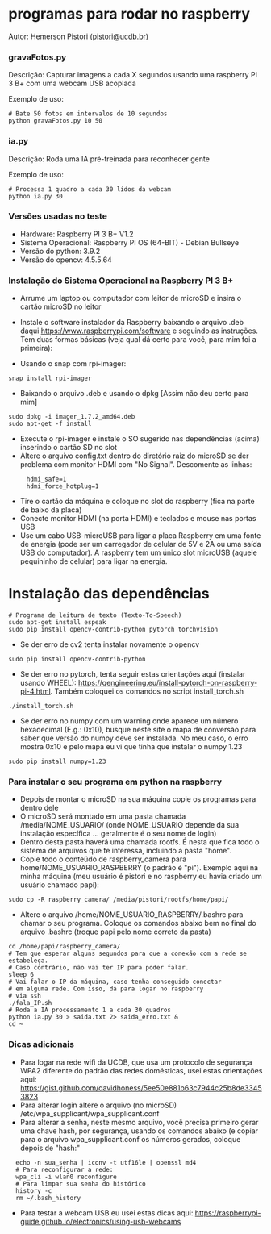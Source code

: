 # programas para rodar no raspberry

Autor: Hemerson Pistori (pistori@ucdb.br)

### gravaFotos.py

Descrição: Capturar imagens a cada X segundos usando uma raspberry PI 3 B+ com uma webcam USB acoplada

Exemplo de uso: 


```
# Bate 50 fotos em intervalos de 10 segundos
python gravaFotos.py 10 50 
```

### ia.py 

Descrição: Roda uma IA pré-treinada para reconhecer gente

Exemplo de uso: 

```
# Processa 1 quadro a cada 30 lidos da webcam
python ia.py 30 
```

### Versões usadas no teste

- Hardware: Raspberry PI 3 B+ V1.2
- Sistema Operacional: Raspberry PI OS (64-BIT) - Debian Bullseye 
- Versão do python: 3.9.2
- Versão do opencv: 4.5.5.64


### Instalação do Sistema Operacional na Raspberry PI 3 B+

- Arrume um laptop ou computador com leitor de microSD e insira o cartão microSD no leitor
- Instale o software instalador da Raspberry baixando o arquivo .deb daqui https://www.raspberrypi.com/software e seguindo as instruções. Tem duas formas básicas (veja qual dá certo para você, para mim foi a primeira):

- Usando o snap com rpi-imager:

```
snap install rpi-imager
```

- Baixando o arquivo .deb e usando o dpkg [Assim não deu certo para mim]

```
sudo dpkg -i imager_1.7.2_amd64.deb
sudo apt-get -f install
```

- Execute o rpi-imager e instale o SO sugerido nas dependências (acima) inserindo o cartão SD no slot
- Altere o arquivo config.txt  dentro do diretório raiz do microSD se der problema com monitor HDMI com "No Signal". Descomente as linhas: 

```
     hdmi_safe=1
     hdmi_force_hotplug=1
```

   
- Tire o cartão da máquina e coloque no slot do raspberry (fica na parte de baixo da placa)
- Conecte monitor HDMI (na porta HDMI) e teclados e mouse nas portas USB
- Use um cabo USB-microUSB para ligar a placa Raspberry em uma fonte de energia (pode ser um carregador de celular de 5V e 2A ou uma saída USB do computador). A raspberry tem um único slot microUSB (aquele pequininho de celular) para ligar na energia.

# Instalação das dependências


```
# Programa de leitura de texto (Texto-To-Speech)
sudo apt-get install espeak
sudo pip install opencv-contrib-python pytorch torchvision 
```

- Se der erro de cv2 tenta instalar novamente o opencv

```
sudo pip install opencv-contrib-python
```

- Se der erro no pytorch, tenta seguir estas orientações aqui (instalar usando WHEEL):
https://qengineering.eu/install-pytorch-on-raspberry-pi-4.html. Também coloquei os comandos no script install_torch.sh

```
./install_torch.sh
```


- Se der erro no numpy com um warning onde aparece um número hexadecimal (E.g.: 0x10), busque neste site o mapa de conversão para saber que versão do numpy deve ser instalada. No meu caso, o erro mostra 0x10 e pelo mapa eu vi que tinha que instalar o numpy 1.23

```
sudo pip install numpy=1.23
```


### Para instalar o seu programa em python na raspberry

- Depois de montar o microSD na sua máquina copie os programas para dentro dele
- O microSD será montado em uma pasta chamada /media/NOME_USUARIO/ (onde NOME_USUARIO depende da sua instalação específica ... geralmente é o seu nome de login)
- Dentro desta pasta haverá uma chamada rootfs. É nesta que fica todo o sistema de arquivos que te interessa, incluindo a pasta "home".
- Copie todo o conteúdo de raspberry_camera para home/NOME_USUARIO_RASPBERRY (o padrão é "pi"). Exemplo aqui na minha máquina (meu usuário é pistori e no raspberry eu havia criado um usuário chamado papi):

```
sudo cp -R raspberry_camera/ /media/pistori/rootfs/home/papi/
```

- Altere o arquivo /home/NOME_USUARIO_RASPBERRY/.bashrc para chamar o seu programa. Coloque os comandos abaixo bem no final do arquivo .bashrc  (troque papi pelo nome correto da pasta)
  
```
cd /home/papi/raspberry_camera/
# Tem que esperar alguns segundos para que a conexão com a rede se estabeleça.
# Caso contrário, não vai ter IP para poder falar. 
sleep 6
# Vai falar o IP da máquina, caso tenha conseguido conectar
# em alguma rede. Com isso, dá para logar no raspberry
# via ssh
./fala_IP.sh
# Roda a IA processamento 1 a cada 30 quadros
python ia.py 30 > saida.txt 2> saida_erro.txt &
cd ~
```

### Dicas adicionais
- Para logar na rede wifi da UCDB, que usa um protocolo de segurança WPA2 diferente do padrão das redes domésticas, usei estas orientações aqui: https://gist.github.com/davidhoness/5ee50e881b63c7944c25b8de33453823
- Para alterar login altere o arquivo (no microSD) /etc/wpa_supplicant/wpa_supplicant.conf
- Para alterar a senha, neste mesmo arquivo, você precisa primeiro gerar uma chave hash,
  por segurança, usando os comandos abaixo (e copiar para o arquivo wpa_supplicant.conf os
  números gerados, coloque depois de "hash:"
```  
  echo -n sua_senha | iconv -t utf16le | openssl md4
  # Para reconfigurar a rede:
  wpa_cli -i wlan0 reconfigure
  # Para limpar sua senha do histórico
  history -c
  rm ~/.bash_history
```
  
- Para testar a webcam USB eu usei estas dicas aqui:
  https://raspberrypi-guide.github.io/electronics/using-usb-webcams
  



 


